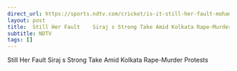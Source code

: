 ```yaml
---
direct_url: https://sports.ndtv.com/cricket/is-it-still-her-fault-mohammed-sirajs-strong-message-amid-protests-against-kolkata-rape-murder-6350814
layout: post
title:  Still Her Fault    Siraj s Strong Take Amid Kolkata Rape-Murder Protests
subtitle: NDTV
tags: []
---
```


 Still Her Fault    Siraj s Strong Take Amid Kolkata Rape-Murder Protests
